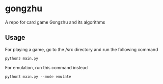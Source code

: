 # gongzhu
A repo for card game Gongzhu and its algorithms

## Usage
For playing a game, go to the /src directory and run the following command

`python3 main.py`

For emulation, run this command instead

`python3 main.py --mode emulate`
